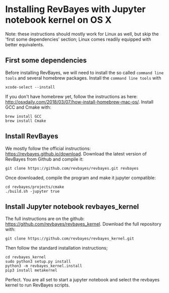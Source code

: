 # Installing RevBayes with Jupyter notebook kernel on OS X

Note: these instructions should mostly work for Linux as well, but skip the 'first some dependencies' section; Linux comes readily equipped with better equivalents.


## First some dependencies

Before installing RevBayes, we will need to install the so called ```command line tools``` and several homebrew packages. Install the ```command line tools``` with

```console
xcode-select --install
```

If you don't have homebrew yet, follow the instructions as here:  http://osxdaily.com/2018/03/07/how-install-homebrew-mac-os/. Install GCC and Cmake with:

```console
brew install GCC
brew install Cmake
```

## Install RevBayes

We mostly follow the official instructions: https://revbayes.github.io/download. Download the latest version of RevBayes from Github and compile it:

```console
git clone https://github.com/revbayes/revbayes.git revbayes
```

Once downloaded, compile the program and make it jupyter compatible:

```console
cd revbayes/projects/cmake
./build.sh -jupyter true
```

## Install Jupyter notebook revbayes_kernel

The full instructions are on the github: https://github.com/revbayes/revbayes_kernel. Download the full repository with:

```console
git clone https://github.com/revbayes/revbayes_kernel.git
```

Then follow the standard installation instructions;

```console
cd revbayes_kernel
sudo python3 setup.py install
python3 -m revbayes_kernel.install
pip3 install metakernel
```

Perfect. You are all set to start a jupyter notebook and select the revbayes kernel to run RevBayes scripts.